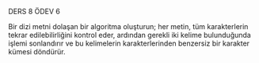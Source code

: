 DERS 8 ÖDEV 6

Bir dizi metni dolaşan bir algoritma oluşturun; her metin, tüm karakterlerin tekrar edilebilirliğini kontrol eder,
        ardından gerekli iki kelime bulunduğunda işlemi sonlandırır ve bu kelimelerin karakterlerinden benzersiz bir karakter kümesi döndürür.
